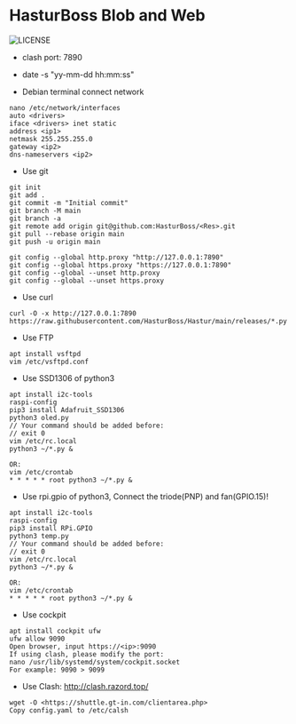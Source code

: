 # HasturBoss Blob and Web
![LICENSE](https://img.shields.io/github/license/HasturBoss/Hastur)

* clash port: 7890
* date -s "yy-mm-dd hh:mm:ss"

* Debian terminal connect network
```Shell
nano /etc/network/interfaces
auto <drivers>
iface <drivers> inet static
address <ip1>
netmask 255.255.255.0
gateway <ip2>
dns-nameservers <ip2>
```

* Use git
```Git
git init
git add .
git commit -m "Initial commit"
git branch -M main
git branch -a
git remote add origin git@github.com:HasturBoss/<Res>.git
git pull --rebase origin main
git push -u origin main

git config --global http.proxy "http://127.0.0.1:7890"
git config --global https.proxy "https://127.0.0.1:7890"
git config --global --unset http.proxy
git config --global --unset https.proxy
```

* Use curl
```Shell
curl -O -x http://127.0.0.1:7890 https://raw.githubusercontent.com/HasturBoss/Hastur/main/releases/*.py
```

* Use FTP
```Shell
apt install vsftpd
vim /etc/vsftpd.conf
```

* Use SSD1306 of python3
```Shell
apt install i2c-tools
raspi-config
pip3 install Adafruit_SSD1306
python3 oled.py
// Your command should be added before:
// exit 0
vim /etc/rc.local
python3 ~/*.py &

OR:
vim /etc/crontab
* * * * * root python3 ~/*.py &
```

* Use rpi.gpio of python3, Connect the triode(PNP) and fan(GPIO.15)!
```Shell
apt install i2c-tools
raspi-config
pip3 install RPi.GPIO
python3 temp.py
// Your command should be added before:
// exit 0
vim /etc/rc.local
python3 ~/*.py &

OR:
vim /etc/crontab
* * * * * root python3 ~/*.py &
```

* Use cockpit
```Shell
apt install cockpit ufw
ufw allow 9090
Open browser, input https://<ip>:9090
If using clash, please modify the port: 
nano /usr/lib/systemd/system/cockpit.socket
For example: 9090 > 9099
```

* Use Clash: http://clash.razord.top/
```
wget -O <https://shuttle.gt-in.com/clientarea.php>
Copy config.yaml to /etc/calsh
```
